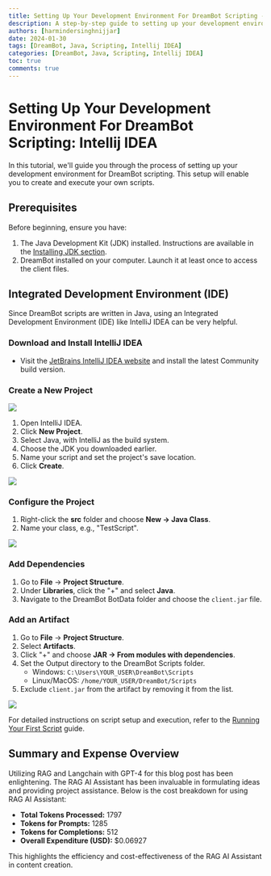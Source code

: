 ```yaml
---
title: Setting Up Your Development Environment For DreamBot Scripting - Intellij IDEA
description: A step-by-step guide to setting up your development environment for DreamBot scripting using Intellij IDEA.
authors: [harmindersinghnijjar]
date: 2024-01-30
tags: [DreamBot, Java, Scripting, Intellij IDEA]
categories: [DreamBot, Java, Scripting, Intellij IDEA]
toc: true
comments: true
---
```


# Setting Up Your Development Environment For DreamBot Scripting: Intellij IDEA

In this tutorial, we'll guide you through the process of setting up your development environment for DreamBot scripting. This setup will enable you to create and execute your own scripts.

## Prerequisites

Before beginning, ensure you have:

1. The Java Development Kit (JDK) installed. Instructions are available in the [Installing JDK section](https://dreambot.org/guides/scripter-guide/script-dev/installing-jdk/).
2. DreamBot installed on your computer. Launch it at least once to access the client files.

## Integrated Development Environment (IDE)

Since DreamBot scripts are written in Java, using an Integrated Development Environment (IDE) like IntelliJ IDEA can be very helpful.

### Download and Install IntelliJ IDEA

- Visit the [JetBrains IntelliJ IDEA website](https://www.jetbrains.com/idea/download/#section=windows) and install the latest Community build version.

### Create a New Project
![](https://dreambot.org/guides/scripter-guide/script-dev/images/intellij_start.png
)
1. Open IntelliJ IDEA.
2. Click **New Project**.
3. Select Java, with IntelliJ as the build system.
4. Choose the JDK you downloaded earlier.
5. Name your script and set the project's save location.
6. Click **Create**.

![](https://dreambot.org/guides/scripter-guide/script-dev/images/intellij_newproject.png)

### Configure the Project

1. Right-click the **src** folder and choose **New -> Java Class**.
2. Name your class, e.g., "TestScript".

![](https://dreambot.org/guides/scripter-guide/script-dev/images/intellij_firstclass.png)

### Add Dependencies

1. Go to **File** -> **Project Structure**.
2. Under **Libraries**, click the "+" and select **Java**.
3. Navigate to the DreamBot BotData folder and choose the `client.jar` file.

### Add an Artifact

1. Go to **File** -> **Project Structure**.
2. Select **Artifacts**.
3. Click "+" and choose **JAR -> From modules with dependencies**.
4. Set the Output directory to the DreamBot Scripts folder.
    - Windows: `C:\Users\YOUR_USER\DreamBot\Scripts`
    - Linux/MacOS: `/home/YOUR_USER/DreamBot/Scripts`
5. Exclude `client.jar` from the artifact by removing it from the list.

![](https://dreambot.org/guides/scripter-guide/script-dev/images/intellij_artifact.png)



For detailed instructions on script setup and execution, refer to the [Running Your First Script](https://dreambot.org/guides/scripter-guide/script-dev/running-first-script/) guide.

## Summary and Expense Overview

Utilizing RAG and Langchain with GPT-4 for this blog post has been enlightening. The RAG AI Assistant has been invaluable in formulating ideas and providing project assistance. Below is the cost breakdown for using RAG AI Assistant:

- **Total Tokens Processed:** 1797
- **Tokens for Prompts:** 1285
- **Tokens for Completions:** 512
- **Overall Expenditure (USD):** $0.06927

This highlights the efficiency and cost-effectiveness of the RAG AI Assistant in content creation.


